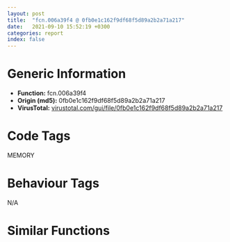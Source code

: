 ```yaml
---
layout: post
title:  "fcn.006a39f4 @ 0fb0e1c162f9df68f5d89a2b2a71a217"
date:   2021-09-10 15:52:19 +0300
categories: report
index: false
---
```


# Generic Information
- **Function:** fcn.006a39f4
- **Origin (md5):** 0fb0e1c162f9df68f5d89a2b2a71a217
- **VirusTotal:** [virustotal.com/gui/file/0fb0e1c162f9df68f5d89a2b2a71a217][virustotal_ref]

# Code Tags
<span class="tag" id="MEMORY">MEMORY</span>


# Behaviour Tags
<span class="bhv-tag" id="na">N/A</span>

# Similar Functions
<script type="text/javascript" src="https://www.gstatic.com/charts/loader.js"></script>
<script type="text/javascript">

    google.charts.load('current', {'packages':['corechart']});
    google.charts.setOnLoadCallback(drawChart);

    function drawChart() {
    var data = new google.visualization.DataTable();
        data.addColumn('number', 'X');
        data.addColumn('number', 'Y');
        data.addColumn({type: 'string', role: 'tooltip', 'p': {'html': true}});
        data.addColumn({'type': 'string', 'role': 'style'});
        
        data.addRows([
    [5.306506633758545, 33.779239654541016, '<b><a href="/report/fcn.006a39f4@0fb0e1c162f9df68f5d89a2b2a71a217">fcn.006a39f4</a><br>@0fb0e1c162f9df68f5d89a2b2a71a217</b><br>', 'point { fill-color: #e0440e; }'],
[-285.5728759765625, 33.223907470703125, '<b><a href="/report/fcn.004023aa@90aa43862e75a7f78f2655241632f0e5">fcn.004023aa</a><br>@90aa43862e75a7f78f2655241632f0e5</b><br>', 'null'],
[10.852282524108887, 185.2874755859375, '<b><a href="/report/fcn.00407b2b@7dd153bad1771b9e8d5266a341ebf949">fcn.00407b2b</a><br>@7dd153bad1771b9e8d5266a341ebf949</b><br>', 'null'],
[258.1041564941406, -197.7337646484375, '<b><a href="/report/fcn.004013c0@562bf33eb57e8c08a86e538e69918c30">fcn.004013c0</a><br>@562bf33eb57e8c08a86e538e69918c30</b><br>', 'null'],
[261.62152099609375, 117.07626342773438, '<b><a href="/report/fcn.00523c15@da37d90419c1292c0f16cbfd1f66402d">fcn.00523c15</a><br>@da37d90419c1292c0f16cbfd1f66402d</b><br>', 'null'],
[111.75233459472656, 95.15348815917969, '<b><a href="/report/fcn.00405da2@ea9c1e2eeb951a8e6185c6674c228f98">fcn.00405da2</a><br>@ea9c1e2eeb951a8e6185c6674c228f98</b><br>', 'null'],
[62.2088623046875, -251.8054962158203, '<b><a href="/report/fcn.00401def@dd7278b699f8b751b4e28f3abe51fa08">fcn.00401def</a><br>@dd7278b699f8b751b4e28f3abe51fa08</b><br>', 'null'],
[143.29217529296875, -49.56241226196289, '<b><a href="/report/fcn.0054ec2d@9a2108de6665bf53e42d7cbbbe5a0866">fcn.0054ec2d</a><br>@9a2108de6665bf53e42d7cbbbe5a0866</b><br>', 'null'],
[295.4573669433594, -75.46017456054688, '<b><a href="/report/fcn.00405d1e@1c48774da6a3dd4bf3ea41716a332c61">fcn.00405d1e</a><br>@1c48774da6a3dd4bf3ea41716a332c61</b><br>', 'null'],
[-202.72898864746094, 122.43515014648438, '<b><a href="/report/fcn.006db003@4b0f64217d092c5f535224282602e937">fcn.006db003</a><br>@4b0f64217d092c5f535224282602e937</b><br>', 'null'],
[175.97406005859375, -313.8079528808594, '<b><a href="/report/fcn.00402162@db863ed6a700d7bfd018a178d481bd23">fcn.00402162</a><br>@db863ed6a700d7bfd018a178d481bd23</b><br>', 'null'],

        ]);

    var options = {
        title: 'Similarity Plot',
        legend: 'none',
        colors: ['#dedbd9', '#e6693e', '#ec8f6e', '#f3b49f', '#f6c7b6'],
        tooltip: {isHtml: true, trigger: 'both'},
        explorer: {
        actions: ["dragToZoom", "rightClickToReset"],
        },
        chartArea: {
        width: '80%',
        height: '80%'
        },
        width: '100%',
        height: '100%'
    };

    var chart = new google.visualization.ScatterChart(document.getElementById('chart_div'));

    chart.draw(data, options);
    }
    
</script>


<div id="chart_div" style="width: 100%px; height: 100%;"></div>

# Disassembled Code
{% highlight nasm %}

push ebp
mov ebp, esp
sub esp, 0x98
mov eax, dword[ebp-0x14]
add eax, dword[ebp-0x4c]
mov dword[ebp-0x44], eax
mov eax, dword[ebp-0x2c]
cmp eax, dword[ebp-0x10]
jb 0x6a3a1e
mov eax, dword[ebp-0x38]
cmp eax, dword[ebp-8]
jne 0x6a3a1e
mov eax, dword[ebp-0x50]
cmp eax, dword[ebp-0x20]
jae 0x6a3a2a
mov eax, dword[ebp-0x34]
add eax, dword[ebp-0x60]
add eax, dword[ebp-0xc]
mov dword[ebp-0x28], eax
mov eax, dword[ebp-0xc]
add eax, dword[ebp-0x14]
add eax, dword[ebp-0x4c]
mov dword[ebp-0x10], eax
mov eax, dword[ebp-0x48]
add eax, dword[ebp-0x1c]
mov dword[ebp-8], eax
mov eax, dword[ebp-0x3c]
add eax, dword[ebp-0x44]
mov dword[ebp-0x58], eax
mov eax, dword[ebp-0x40]
cmp eax, dword[ebp-0xc]
jbe 0x6a3a64
mov eax, dword[ebp-0x20]
cmp eax, dword[ebp-0x34]
jne 0x6a3a64
mov eax, dword[ebp-0x44]
add eax, dword[ebp-0xc]
add eax, dword[ebp-0x2c]
mov dword[ebp-0x30], eax
mov eax, dword[ebp-0x10]
add eax, dword[ebp-0x1c]
add eax, dword[ebp-0x10]
mov dword[ebp-0x30], eax
mov eax, dword[ebp-0x30]
add eax, dword[ebp-0x28]
mov dword[ebp-0x2c], eax
mov eax, dword[ebp-0xc]
cmp eax, dword[ebp-0x44]
jb 0x6a3a93
cmp dword[ebp-0x34], 0
je 0x6a3a93
mov eax, dword[ebp-8]
add eax, dword[ebp-0x14]
add eax, dword[ebp-0x34]
mov dword[ebp-0xc], eax
mov eax, dword[ebp-0x1c]
add eax, dword[ebp-0x34]
add eax, dword[ebp-0x48]
mov dword[ebp-0x2c], eax
mov eax, dword[ebp-0x44]
add eax, dword[ebp-0x4c]
add eax, dword[ebp-0x44]
mov dword[ebp-0x38], eax
mov eax, dword[ebp-0x28]
add eax, dword[ebp-0x14]
add eax, dword[ebp-0x3c]
mov dword[ebp-0x58], eax
mov eax, dword[ebp-8]
add eax, dword[ebp-0x28]
mov dword[ebp-0x14], eax
mov eax, dword[ebp-0x5c]
add eax, dword[ebp-0x20]
add eax, dword[ebp-0x30]
mov dword[ebp-0x24], eax
mov eax, dword[ebp-0x48]
add eax, dword[ebp-0x2c]
mov dword[ebp-0x38], eax
mov eax, dword[ebp-0x2c]
cmp eax, dword[ebp-0x3c]
jb 0x6a3aeb
mov eax, dword[ebp-0x18]
cmp eax, dword[ebp-0x64]
jne 0x6a3aeb
cmp dword[ebp-0x28], 0
jbe 0x6a3af7
mov eax, dword[ebp-4]
add eax, dword[ebp-0x30]
add eax, dword[ebp-0x40]
mov dword[ebp-0x5c], eax
and dword[ebp-0x50], 0
jmp 0x6a3b04
mov eax, dword[ebp-0x50]
inc eax
mov dword[ebp-0x50], eax
cmp dword[ebp-0x50], 2
jae 0x6a3b15
mov eax, dword[ebp-0x2c]
add eax, dword[ebp-0x60]
mov dword[ebp-4], eax
jmp 0x6a3afd
mov eax, dword[ebp-0x3c]
cmp eax, dword[ebp-0x48]
je 0x6a3b25
mov eax, dword[ebp-0x5c]
cmp eax, dword[ebp-0x20]
ja 0x6a3b2d
mov eax, dword[ebp-0x1c]
cmp eax, dword[ebp-0x44]
jne 0x6a3b36
mov eax, dword[ebp-0x20]
add eax, dword[ebp-0x14]
mov dword[ebp-0x1c], eax
mov eax, dword[ebp-0x14]
add eax, dword[ebp-0x50]
mov dword[ebp-8], eax
push 0x40
push 0x3000
push 0x13d03d
push 0
call dword[sym.imp.KERNEL32.dll_VirtualAlloc]
mov dword[ebp-0x84], eax
mov eax, dword[ebp-0x28]
cmp eax, dword[ebp-0x4c]
je 0x6a3b71
mov eax, dword[ebp-0x58]
cmp eax, dword[ebp-0x64]
jae 0x6a3b71
mov eax, dword[ebp-0xc]
cmp eax, dword[ebp-0x1c]
jae 0x6a3b7d
mov eax, dword[ebp-0x40]
add eax, dword[ebp-4]
add eax, dword[ebp-0x40]
mov dword[ebp-0x38], eax
mov eax, dword[ebp-0x64]
add eax, dword[ebp-0x48]
mov dword[ebp-0x58], eax
mov eax, dword[ebp-0x60]
add eax, dword[ebp-0x10]
add eax, dword[ebp-0x28]
mov dword[ebp-0x14], eax
and dword[ebp-0x18], 0
jmp 0x6a3b9f
mov eax, dword[ebp-0x18]
inc eax
mov dword[ebp-0x18], eax
cmp dword[ebp-0x18], 3
jae 0x6a3bb0
mov eax, dword[ebp-0x30]
add eax, dword[ebp-0x2c]
mov dword[ebp-0x3c], eax
jmp 0x6a3b98
mov eax, dword[ebp-0x20]
add eax, dword[ebp-0x40]
mov dword[ebp-0x50], eax
cmp dword[ebp-0x5c], 0
ja 0x6a3bd0
mov eax, dword[ebp-0x38]
cmp eax, dword[ebp-0x20]
jne 0x6a3bd0
mov eax, dword[ebp-0x40]
add eax, dword[ebp-4]
mov dword[ebp-8], eax
mov eax, dword[ebp-0x44]
add eax, dword[ebp-0x24]
add eax, dword[ebp-0x40]
mov dword[ebp-0x1c], eax
mov eax, dword[ebp-0x48]
cmp eax, dword[ebp-0x1c]
jae 0x6a3bf8
mov eax, dword[ebp-0x18]
cmp eax, dword[ebp-0x40]
je 0x6a3bf8
mov eax, dword[ebp-0x4c]
add eax, dword[ebp-0x24]
add eax, dword[ebp-0xc]
mov dword[ebp-4], eax
cmp dword[ebp-0xc], 0
jne 0x6a3c15
mov eax, dword[ebp-0x44]
cmp eax, dword[ebp-0xc]
jb 0x6a3c15
cmp dword[ebp-0xc], 0
jne 0x6a3c15
mov eax, dword[ebp-0x50]
add eax, dword[ebp-0x20]
mov dword[ebp-0x4c], eax
mov eax, dword[ebp-0x44]
add eax, dword[ebp-0x20]
add eax, dword[ebp-0x10]
mov dword[ebp-0x14], eax
mov eax, dword[ebp-0x84]
add eax, 0xf3000
mov dword[ebp-0x84], eax
mov eax, dword[ebp-0x24]
cmp eax, dword[ebp-0x50]
je 0x6a3c42
mov eax, dword[ebp-0x30]
cmp eax, dword[ebp-0x20]
ja 0x6a3c4e
mov eax, dword[ebp-0x48]
add eax, dword[ebp-0x10]
add eax, dword[ebp-4]
mov dword[ebp-0xc], eax
mov eax, dword[ebp-4]
add eax, dword[ebp-0x28]
mov dword[ebp-0x10], eax
mov eax, dword[ebp-0x60]
add eax, dword[ebp-0x60]
mov dword[ebp-0x24], eax
mov eax, dword[ebp-0x64]
add eax, dword[ebp-0x34]
add eax, dword[ebp-0x48]
mov dword[ebp-4], eax
mov dword[ebp-0x94], 0x401000
mov eax, dword[ebp-0x38]
add eax, dword[ebp-0xc]
mov dword[ebp-0x4c], eax
mov dword[ebp-0x20], 0xbb4
mov eax, dword[ebp-4]
add eax, dword[ebp-0x40]
add eax, dword[ebp-0x18]
mov dword[ebp-0x1c], eax
mov eax, dword[ebp-0x50]
add eax, dword[ebp-0x48]
add eax, dword[ebp-0x5c]
mov dword[ebp-0x4c], eax
mov eax, dword[ebp-0x20]
add eax, 9
mov dword[ebp-0x20], eax
mov eax, dword[ebp-0x4c]
add eax, dword[ebp-0x24]
add eax, dword[ebp-0x14]
mov dword[ebp-0x58], eax
mov eax, dword[ebp-0x58]
add eax, dword[ebp-0x34]
mov dword[ebp-0x3c], eax
cmp dword[ebp-0x20], 0xbc6
jb 0x6a3c92
mov eax, dword[ebp-0x28]
add eax, dword[ebp-0x5c]
mov dword[ebp-0x38], eax
and dword[ebp-0x54], 0
mov eax, dword[ebp-0x14]
add eax, dword[ebp-0x50]
mov dword[ebp-0x44], eax
mov eax, dword[ebp-0x5c]
add eax, dword[ebp-0x30]
mov dword[ebp-4], eax
mov eax, dword[ebp-0x5c]
add eax, dword[ebp-0x4c]
add eax, dword[ebp-0x24]
mov dword[ebp-0x64], eax
mov eax, dword[ebp-4]
add eax, dword[ebp-4]
mov dword[ebp-0x28], eax
mov eax, dword[ebp-0x44]
add eax, dword[ebp-0x48]
mov dword[ebp-0x5c], eax
mov dword[ebp-0x80], 0xc3ba7825
mov eax, dword[ebp-0x18]
add eax, dword[ebp-0x50]
add eax, dword[ebp-0x5c]
mov dword[ebp-0x1c], eax
mov eax, dword[ebp-4]
add eax, dword[ebp-0x3c]
mov dword[ebp-8], eax
mov dword[ebp-0x6c], 0xce05a5d2
mov eax, dword[ebp-0x48]
add eax, dword[ebp-0x3c]
add eax, dword[ebp-0x64]
mov dword[ebp-0x30], eax
mov eax, dword[ebp-0x48]
add eax, dword[ebp-0x20]
mov dword[ebp-0x4c], eax
mov dword[ebp-0x70], 0xbd13c2ef
mov eax, dword[ebp-0x2c]
add eax, dword[ebp-0x2c]
add eax, dword[ebp-0x24]
mov dword[ebp-0x58], eax
mov eax, dword[ebp-0xc]
add eax, dword[ebp-0x28]
mov dword[ebp-0x20], eax
mov dword[ebp-0x7c], 0xe7ac3ccd
mov eax, dword[ebp-0x60]
add eax, dword[ebp-0xc]
mov dword[ebp-0x28], eax
and dword[ebp-0x54], 0
cmp dword[ebp-0x54], 0xac00
jae 0x6a43a3
mov eax, dword[ebp-0x4c]
add eax, dword[ebp-0x30]
mov dword[ebp-0xc], eax
mov eax, dword[ebp-0x80]
xor eax, dword[ebp-0x6c]
mov dword[ebp-0x80], eax
mov eax, dword[ebp-0x64]
add eax, dword[ebp-8]
mov dword[ebp-4], eax
mov eax, dword[ebp-0x60]
add eax, dword[ebp-0x3c]
mov dword[ebp-0x24], eax
mov eax, dword[ebp-0x70]
add eax, dword[ebp-0x7c]
mov dword[ebp-0x70], eax
mov eax, dword[ebp-0x18]
add eax, dword[ebp-0x40]
mov dword[ebp-8], eax
mov eax, dword[ebp-0x6c]
add eax, dword[ebp-0x70]
mov dword[ebp-0x6c], eax
mov eax, dword[ebp-0x4c]
add eax, dword[ebp-0x44]
add eax, dword[ebp-0x20]
mov dword[ebp-0x18], eax
mov eax, dword[ebp-0x7c]
xor eax, dword[ebp-0x70]
mov dword[ebp-0x7c], eax
mov eax, dword[ebp-4]
add eax, dword[ebp-0x24]
mov dword[ebp-0x58], eax
mov eax, dword[ebp-0x80]
xor eax, dword[ebp-0x6c]
mov dword[ebp-0x80], eax
mov eax, dword[ebp-0x34]
add eax, dword[ebp-0x28]
mov dword[ebp-0x30], eax
mov eax, dword[ebp-0x6c]
xor eax, dword[ebp-0x7c]
mov dword[ebp-0x6c], eax
mov eax, dword[ebp-0x70]
xor eax, dword[ebp-0x7c]
mov dword[ebp-0x70], eax
mov eax, dword[ebp-0x40]
add eax, dword[ebp-0x64]
add eax, dword[ebp-0x34]
mov dword[ebp-0x28], eax
mov eax, dword[ebp-0x1c]
add eax, dword[ebp-0x48]
mov dword[ebp-0x14], eax
mov eax, dword[ebp-0x24]
add eax, dword[ebp-0x24]
add eax, dword[ebp-0x3c]
mov dword[ebp-0x20], eax
mov eax, dword[ebp-0x84]
add eax, dword[ebp-0x54]
mov dword[ebp-0x98], eax
mov eax, dword[ebp-0x90]
mov dword[ebp-0x88], eax
cmp dword[ebp-0x88], 0x64
je 0x6a3e70
cmp dword[ebp-0x88], 0xa4
je 0x6a3e62
cmp dword[ebp-0x88], 0xc5
je 0x6a3e57
jmp 0x6a3e7b
mov eax, dword[ebp-0x24]
add eax, dword[ebp-0x2c]
mov dword[ebp-0x14], eax
jmp 0x6a3e87
mov eax, dword[ebp-0x2c]
add eax, dword[ebp-8]
add eax, dword[ebp-8]
mov dword[ebp-0x24], eax
jmp 0x6a3e87
mov eax, dword[ebp-0x30]
add eax, dword[ebp-0x14]
mov dword[ebp-0x1c], eax
jmp 0x6a3e87
mov eax, dword[ebp-4]
add eax, dword[ebp-0x10]
add eax, dword[ebp-0x1c]
mov dword[ebp-0x18], eax
mov eax, dword[ebp-0x30]
cmp eax, dword[ebp-0x28]
jne 0x6a3ea0
mov eax, dword[ebp-0x1c]
cmp eax, dword[ebp-0x58]
jne 0x6a3ea0
mov eax, dword[ebp-0x10]
add eax, dword[ebp-0x4c]
mov dword[ebp-0x24], eax
mov eax, dword[ebp-0x94]
add eax, dword[ebp-0x54]
mov dword[ebp-0x90], eax
mov eax, dword[ebp-4]
add eax, dword[ebp-0x60]
add eax, dword[ebp-0x30]
mov dword[ebp-0x3c], eax
mov eax, dword[ebp-8]
add eax, dword[ebp-0x1c]
add eax, dword[ebp-8]
mov dword[ebp-0x3c], eax
mov eax, dword[ebp-0x64]
add eax, dword[ebp-0x4c]
add eax, dword[ebp-0x38]
mov dword[ebp-0x1c], eax
mov eax, dword[ebp-0x90]
mov eax, dword[eax]
xor eax, dword[ebp-0x80]
mov ecx, dword[ebp-0x98]
mov dword[ecx], eax
mov eax, dword[ebp-0x30]
add eax, dword[ebp-0x24]
mov dword[ebp-0x40], eax
mov eax, dword[ebp-4]
add eax, dword[ebp-0x14]
mov dword[ebp-0x38], eax
cmp dword[ebp-0x2c], 0
jne 0x6a3f0f
mov eax, dword[ebp-0x34]
cmp eax, dword[ebp-0x18]
jae 0x6a3f0f
mov eax, dword[ebp-8]
add eax, dword[ebp-0x50]
mov dword[ebp-0x40], eax
mov eax, dword[ebp-0x3c]
add eax, dword[ebp-0x30]
mov dword[ebp-0x18], eax
mov eax, dword[ebp-0x24]
add eax, dword[ebp-0x34]
add eax, dword[ebp-0x14]
mov dword[ebp-0x38], eax
mov eax, dword[ebp-0x58]
add eax, dword[ebp-0x3c]
add eax, dword[ebp-0x10]
mov dword[ebp-0x60], eax
mov eax, dword[ebp-0x20]
add eax, dword[ebp-0x40]
add eax, dword[ebp-0x30]
mov dword[ebp-4], eax
mov eax, dword[ebp-8]
add eax, dword[ebp-0x1c]
mov dword[ebp-0x10], eax
mov eax, dword[ebp-0x54]
add eax, 0x4456a
mov dword[ebp-0x54], eax
mov eax, dword[ebp-0x30]
add eax, dword[ebp-8]
mov dword[ebp-0x14], eax
and dword[ebp-0x1c], 0
jmp 0x6a3f66
mov eax, dword[ebp-0x1c]
inc eax
mov dword[ebp-0x1c], eax
cmp dword[ebp-0x1c], 3
jae 0x6a3f7a
mov eax, dword[ebp-0x4c]
add eax, dword[ebp-0x2c]
add eax, dword[ebp-0x64]
mov dword[ebp-0x34], eax
jmp 0x6a3f5f
mov eax, dword[ebp-0x14]
add eax, dword[ebp-0x1c]
add eax, dword[ebp-0x1c]
mov dword[ebp-0x10], eax
mov eax, dword[ebp-0x58]
imul eax, dword[ebp-8]
add eax, dword[ebp-0x60]
mov dword[ebp-4], eax
mov eax, dword[ebp-0x5c]
add eax, dword[ebp-0x10]
add eax, dword[ebp-0x5c]
mov dword[ebp-0x40], eax
mov eax, dword[ebp-0x48]
cmp eax, dword[ebp-0x18]
jae 0x6a3fad
cmp dword[ebp-4], 0
jb 0x6a3fb5
mov eax, dword[ebp-0x20]
cmp eax, dword[ebp-0x4c]
je 0x6a3fc1
mov eax, dword[ebp-8]
add eax, dword[ebp-8]
add eax, dword[ebp-0x10]
mov dword[ebp-0x2c], eax
mov eax, dword[ebp-4]
cmp eax, dword[ebp-0x4c]
jne 0x6a3fd7
cmp dword[ebp-0x2c], 0
jne 0x6a3fd7
mov eax, dword[ebp-0x38]
cmp eax, dword[ebp-0x40]
je 0x6a3fe3
mov eax, dword[ebp-0x24]
add eax, dword[ebp-0x50]
add eax, dword[ebp-0x34]
mov dword[ebp-8], eax
mov eax, dword[ebp-0x28]
add eax, dword[ebp-4]
add eax, dword[ebp-0x28]
mov dword[ebp-0x30], eax
and dword[ebp-0x10], 0
jmp 0x6a3ffc
mov eax, dword[ebp-0x10]
inc eax
mov dword[ebp-0x10], eax
cmp dword[ebp-0x10], 3
jae 0x6a400d
mov eax, dword[ebp-0xc]
add eax, dword[ebp-0x14]
mov dword[ebp-0x5c], eax
jmp 0x6a3ff5
mov eax, dword[ebp-0x54]
sub eax, 0xddfb2
mov dword[ebp-0x54], eax
mov eax, dword[ebp-0x10]
add eax, dword[ebp-8]
add eax, dword[ebp-0x40]
mov dword[ebp-4], eax
mov eax, dword[ebp-0x58]
add eax, dword[ebp-0x24]
add eax, dword[ebp-0x18]
mov dword[ebp-0x30], eax
mov eax, dword[ebp-0x38]
add eax, dword[ebp-0x20]
add eax, dword[ebp-0x30]
mov dword[ebp-8], eax
mov eax, dword[ebp-0x10]
add eax, dword[ebp-0x10]
mov dword[ebp-0x24], eax
mov eax, dword[ebp-0x3c]
add eax, dword[ebp-0x20]
add eax, dword[ebp-0x44]
mov dword[ebp-0x50], eax
mov eax, dword[ebp-0x24]
add eax, dword[ebp-0x34]
mov dword[ebp-0xc], eax
mov eax, dword[ebp-0x34]
add eax, dword[ebp-0x2c]
add eax, dword[ebp-8]
mov dword[ebp-0x4c], eax
mov eax, dword[ebp-0x48]
add eax, dword[ebp-0x2c]
add eax, dword[ebp-0x24]
mov dword[ebp-0x64], eax
mov eax, dword[ebp-0x54]
sub eax, 0x1f13a
mov dword[ebp-0x54], eax
cmp dword[ebp-0x10], 0
jb 0x6a408b
mov eax, dword[ebp-0x40]
cmp eax, dword[ebp-0x20]
jne 0x6a4093
mov eax, dword[ebp-0x40]
cmp eax, dword[ebp-4]
jne 0x6a409c
mov eax, dword[ebp-0x50]
add eax, dword[ebp-0x3c]
mov dword[ebp-0x24], eax
mov eax, dword[ebp-0x44]
add eax, dword[ebp-0x3c]
add eax, dword[ebp-0x3c]
mov dword[ebp-0x10], eax
mov eax, dword[ebp-0x3c]
add eax, dword[ebp-0x28]
add eax, dword[ebp-0x18]
mov dword[ebp-0x30], eax
mov eax, dword[ebp-0xc]
add eax, dword[ebp-0x34]
add eax, dword[ebp-0x10]
mov dword[ebp-0x14], eax
mov eax, dword[ebp-0xc]
cmp eax, dword[ebp-4]
ja 0x6a40da
cmp dword[ebp-0x14], 0
jb 0x6a40da
mov eax, dword[ebp-0x28]
add eax, dword[ebp-0x2c]
add eax, dword[ebp-0x30]
mov dword[ebp-0x18], eax
mov eax, dword[ebp-0x2c]
add eax, dword[ebp-0x64]
add eax, dword[ebp-0x60]
mov dword[ebp-0x5c], eax
mov eax, dword[ebp-0x38]
cmp eax, dword[ebp-0x10]
jne 0x6a40fc
mov eax, dword[ebp-0x14]
cmp eax, dword[ebp-0x34]
jbe 0x6a4108
cmp dword[ebp-0x58], 0
je 0x6a4108
mov eax, dword[ebp-0x10]
add eax, dword[ebp-0x2c]
add eax, dword[ebp-0xc]
mov dword[ebp-0x60], eax
mov eax, dword[ebp-0x64]
add eax, dword[ebp-0x48]
add eax, dword[ebp-0x64]
mov dword[ebp-0x18], eax
mov eax, dword[ebp-0x54]
add eax, 0x1397d
mov dword[ebp-0x54], eax
mov eax, dword[ebp-0x30]
mov dword[ebp-0x68], eax
cmp dword[ebp-0x68], 0x26
je 0x6a4194
cmp dword[ebp-0x68], 0x43
je 0x6a417b
cmp dword[ebp-0x68], 0x81
je 0x6a4157
cmp dword[ebp-0x68], 0xae
je 0x6a4170
cmp dword[ebp-0x68], 0xed
je 0x6a4162
cmp dword[ebp-0x68], 0x119
je 0x6a4189
jmp 0x6a419f
mov eax, dword[ebp-0x48]
add eax, dword[ebp-0x5c]
mov dword[ebp-0x14], eax
jmp 0x6a41ab
mov eax, dword[ebp-0x4c]
add eax, dword[ebp-0x44]
add eax, dword[ebp-0x44]
mov dword[ebp-0x2c], eax
jmp 0x6a41ab
mov eax, dword[ebp-0x28]
add eax, dword[ebp-0x44]
mov dword[ebp-0x64], eax
jmp 0x6a41ab
mov eax, dword[ebp-0xc]
add eax, dword[ebp-0x34]
add eax, dword[ebp-0x60]
mov dword[ebp-0x5c], eax
jmp 0x6a41ab
mov eax, dword[ebp-0x58]
add eax, dword[ebp-0x38]
mov dword[ebp-0x44], eax
jmp 0x6a41ab
mov eax, dword[ebp-8]
add eax, dword[ebp-0x40]
mov dword[ebp-0x18], eax
jmp 0x6a41ab
mov eax, dword[ebp-0x10]
add eax, dword[ebp-0x24]
add eax, dword[ebp-0x14]
mov dword[ebp-0xc], eax
mov eax, dword[ebp-0x38]
add eax, dword[ebp-0x3c]
add eax, dword[ebp-0x5c]
mov dword[ebp-0x48], eax
mov eax, dword[ebp-0x5c]
add eax, dword[ebp-0x18]
mov dword[ebp-0xc], eax
mov eax, dword[ebp-0x58]
add eax, dword[ebp-4]
add eax, dword[ebp-0x14]
mov dword[ebp-0x1c], eax
mov eax, dword[ebp-0x40]
add eax, dword[ebp-0x28]
mov dword[ebp-0xc], eax
mov eax, dword[ebp-0x44]
add eax, dword[ebp-0x2c]
add eax, dword[ebp-8]
mov dword[ebp-0x20], eax
mov eax, dword[ebp-0x58]
add eax, dword[ebp-0x38]
add eax, dword[ebp-0x24]
mov dword[ebp-0xc], eax
mov eax, dword[ebp-0x48]
add eax, dword[ebp-0x30]
add eax, dword[ebp-0x14]
mov dword[ebp-0x64], eax
mov eax, dword[ebp-0x54]
add eax, 0x740d1
mov dword[ebp-0x54], eax
mov eax, dword[ebp-0x48]
add eax, dword[ebp-0x50]
mov dword[ebp-4], eax
mov dword[ebp-0x28], 0x76f
mov eax, dword[ebp-0x20]
add eax, dword[ebp-0x60]
mov dword[ebp-0x44], eax
mov eax, dword[ebp-0x14]
add eax, dword[ebp-8]
add eax, dword[ebp-8]
mov dword[ebp-4], eax
mov eax, dword[ebp-0x28]
add eax, 3
mov dword[ebp-0x28], eax
mov eax, dword[ebp-0x44]
add eax, dword[ebp-8]
add eax, dword[ebp-4]
mov dword[ebp-0x34], eax
mov eax, dword[ebp-8]
add eax, dword[ebp-0x1c]
mov dword[ebp-0x14], eax
cmp dword[ebp-0x28], 0x775
jb 0x6a421d
and dword[ebp-0x18], 0
jmp 0x6a425d
mov eax, dword[ebp-0x18]
inc eax
mov dword[ebp-0x18], eax
cmp dword[ebp-0x18], 1
jae 0x6a426e
mov eax, dword[ebp-0x28]
add eax, dword[ebp-4]
mov dword[ebp-0xc], eax
jmp 0x6a4256
mov eax, dword[ebp-0x20]
add eax, dword[ebp-0x58]
mov dword[ebp-0xc], eax
mov eax, dword[ebp-0x18]
add eax, dword[ebp-0x50]
add eax, dword[ebp-0x38]
mov dword[ebp-0x48], eax
mov eax, dword[ebp-0x50]
cmp eax, dword[ebp-0x34]
jae 0x6a429c
mov eax, dword[ebp-4]
cmp eax, dword[ebp-0x18]
jb 0x6a429c
mov eax, dword[ebp-0x2c]
add eax, dword[ebp-0x2c]
mov dword[ebp-0x38], eax
mov eax, dword[ebp-0x1c]
add eax, dword[ebp-0x24]
add eax, dword[ebp-0x14]
mov dword[ebp-0x20], eax
mov eax, dword[ebp-0xc]
add eax, dword[ebp-0x14]
mov dword[ebp-0x60], eax
mov eax, dword[ebp-0xc]
add eax, dword[ebp-4]
add eax, dword[ebp-0x64]
mov dword[ebp-0x28], eax
mov eax, dword[ebp-0x2c]
add eax, dword[ebp-0x18]
add eax, dword[ebp-0x18]
mov dword[ebp-0x3c], eax
mov eax, dword[ebp-0x54]
sub eax, 0x4f32f
mov dword[ebp-0x54], eax
mov eax, dword[ebp-0x24]
add eax, dword[ebp-0x2c]
mov dword[ebp-0x18], eax
mov eax, dword[ebp-0x20]
add eax, dword[ebp-0x5c]
add eax, dword[ebp-4]
mov dword[ebp-0x34], eax
mov eax, dword[ebp-0x20]
mov dword[ebp-0x78], eax
cmp dword[ebp-0x78], 0x61
je 0x6a4350
cmp dword[ebp-0x78], 0xa6
je 0x6a431b
cmp dword[ebp-0x78], 0xbe
je 0x6a4337
cmp dword[ebp-0x78], 0xfa
je 0x6a4342
cmp dword[ebp-0x78], 0x159
je 0x6a4329
jmp 0x6a435b
mov eax, dword[ebp-0x34]
add eax, dword[ebp-0x18]
add eax, dword[ebp-0x14]
mov dword[ebp-4], eax
jmp 0x6a4364
mov eax, dword[ebp-0x48]
add eax, dword[ebp-8]
add eax, dword[ebp-0x5c]
mov dword[ebp-0x58], eax
jmp 0x6a4364
mov eax, dword[ebp-0x60]
add eax, dword[ebp-0x60]
mov dword[ebp-0x2c], eax
jmp 0x6a4364
mov eax, dword[ebp-0x4c]
add eax, dword[ebp-0x10]
add eax, dword[ebp-0x28]
mov dword[ebp-0x50], eax
jmp 0x6a4364
mov eax, dword[ebp-0x38]
add eax, dword[ebp-0x2c]
mov dword[ebp-8], eax
jmp 0x6a4364
mov eax, dword[ebp-0x18]
add eax, dword[ebp-0x40]
mov dword[ebp-8], eax
mov eax, dword[ebp-0x40]
add eax, dword[ebp-4]
add eax, dword[ebp-0x50]
mov dword[ebp-0xc], eax
mov eax, dword[ebp-0xc]
add eax, dword[ebp-0x1c]
add eax, dword[ebp-0x38]
mov dword[ebp-0x10], eax
mov eax, dword[ebp-0x18]
add eax, dword[ebp-0x4c]
add eax, dword[ebp-0x3c]
mov dword[ebp-0x44], eax
mov eax, dword[ebp-0x54]
add eax, 0x5aed2
mov dword[ebp-0x54], eax
mov eax, dword[ebp-0x54]
add eax, 0x25595
mov dword[ebp-0x54], eax
jmp 0x6a3d6a
mov eax, dword[ebp-0x30]
mov dword[ebp-0x74], eax
cmp dword[ebp-0x74], 0x3b
je 0x6a4410
cmp dword[ebp-0x74], 0x7d
je 0x6a441b
cmp dword[ebp-0x74], 0x87
je 0x6a43e9
cmp dword[ebp-0x74], 0xcc
je 0x6a43db
cmp dword[ebp-0x74], 0xe2
je 0x6a43f4
cmp dword[ebp-0x74], 0x13a
je 0x6a4402
jmp 0x6a4426
mov eax, dword[ebp-0x64]
add eax, dword[ebp-0x34]
add eax, dword[ebp-0x38]
mov dword[ebp-0xc], eax
jmp 0x6a442f
mov eax, dword[ebp-0x60]
add eax, dword[ebp-0x30]
mov dword[ebp-0x38], eax
jmp 0x6a442f
mov eax, dword[ebp-0x1c]
add eax, dword[ebp-0x18]
add eax, dword[ebp-8]
mov dword[ebp-0x38], eax
jmp 0x6a442f
mov eax, dword[ebp-0x34]
add eax, dword[ebp-0x1c]
add eax, dword[ebp-0x50]
mov dword[ebp-0x14], eax
jmp 0x6a442f
mov eax, dword[ebp-0x20]
add eax, dword[ebp-0x48]
mov dword[ebp-0x3c], eax
jmp 0x6a442f
mov eax, dword[ebp-0x40]
add eax, dword[ebp-0x38]
mov dword[ebp-0x4c], eax
jmp 0x6a442f
mov eax, dword[ebp-0x60]
add eax, dword[ebp-0x48]
mov dword[ebp-0x24], eax
mov eax, dword[ebp-0x84]
add eax, 0x8984
mov dword[0x471c2bc], eax
mov eax, dword[ebp-0x1c]
add eax, dword[ebp-0x34]
add eax, dword[ebp-0x34]
mov dword[ebp-0x2c], eax
mov eax, dword[ebp-0x24]
add eax, dword[ebp-0x58]
mov dword[ebp-0x40], eax
mov eax, dword[ebp-0x20]
mov dword[ebp-0x8c], eax
cmp dword[ebp-0x8c], 0x5c
je 0x6a447d
cmp dword[ebp-0x8c], 0x7e
je 0x6a4496
cmp dword[ebp-0x8c], 0xb9
je 0x6a4488
jmp 0x6a44a1
mov eax, dword[ebp-0x1c]
add eax, dword[ebp-0x38]
mov dword[ebp-0x30], eax
jmp 0x6a44ad
mov eax, dword[ebp-0x24]
add eax, dword[ebp-0x28]
add eax, dword[ebp-0x14]
mov dword[ebp-0x3c], eax
jmp 0x6a44ad
mov eax, dword[ebp-0x4c]
add eax, dword[ebp-0x50]
mov dword[ebp-0x20], eax
jmp 0x6a44ad
mov eax, dword[ebp-0x10]
add eax, dword[ebp-0xc]
add eax, dword[ebp-0x30]
mov dword[ebp-0x28], eax
mov eax, dword[ebp-0x58]
add eax, dword[ebp-0x14]
mov dword[ebp-0x44], eax
mov eax, dword[ebp-0x60]
add eax, dword[ebp-0x10]
mov dword[ebp-4], eax
mov eax, dword[ebp-0x58]
add eax, dword[ebp-0x3c]
mov dword[ebp-8], eax
mov eax, dword[ebp-0x64]
add eax, dword[ebp-0x34]
mov dword[ebp-0x24], eax
mov eax, dword[ebp-0x38]
add eax, dword[ebp-0x38]
mov dword[ebp-0x3c], eax
mov eax, dword[ebp-0x1c]
add eax, dword[ebp-0x34]
mov dword[ebp-8], eax
mov eax, dword[ebp-0x28]
add eax, dword[ebp-0x10]
add eax, dword[ebp-0x10]
mov dword[ebp-4], eax
mov esp, ebp
pop ebp
ret

{% endhighlight %}

[virustotal_ref]: https://www.virustotal.com/gui/file/0fb0e1c162f9df68f5d89a2b2a71a217